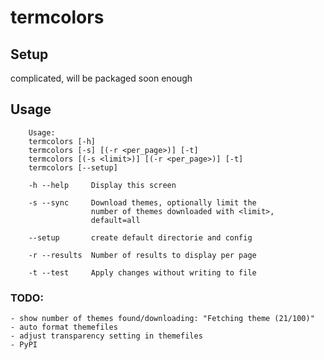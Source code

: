 # termcolors #

## Setup ##
complicated, will be packaged soon enough

## Usage ##
```
    Usage: 
    termcolors [-h]
    termcolors [-s] [(-r <per_page>)] [-t]
    termcolors [(-s <limit>)] [(-r <per_page>)] [-t]
    termcolors [--setup]
    
    -h --help     Display this screen
    
    -s --sync     Download themes, optionally limit the
                  number of themes downloaded with <limit>,
                  default=all

    --setup       create default directorie and config
    
    -r --results  Number of results to display per page
    
    -t --test     Apply changes without writing to file
```

### TODO: ###
    - show number of themes found/downloading: "Fetching theme (21/100)"
    - auto format themefiles
    - adjust transparency setting in themefiles
    - PyPI
